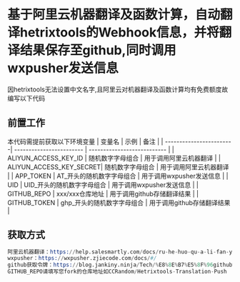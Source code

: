 # 基于阿里云机器翻译及函数计算，自动翻译hetrixtools的Webhook信息，并将翻译结果保存至github,同时调用wxpusher发送信息

因hetrixtools无法设置中文名字,且阿里云对机器翻译及函数计算均有免费额度故编写以下代码

## 前置工作

本代码需提前获取以下环境变量
| 变量名                  | 示例                      | 备注                       |
| ------------------------| ------------------------  | --------------------------- |
| ALIYUN_ACCESS_KEY_ID    | 随机数字字母组合           | 用于调用阿里云机器翻译      |
| ALIYUN_ACCESS_KEY_SECRET| 随机数字字母组合           | 用于调用阿里云机器翻译      |
| APP_TOKEN               | AT_开头的随机数字字母组合  | 用于调用wxpusher发送信息    |
| UID                     | UID_开头的随机数字字母组合 | 用于调用wxpusher发送信息    |
| GITHUB_REPO             | xxx/xxx仓库地址            | 用于调用github存储翻译结果  |
| GITHUB_TOKEN            | ghp_开头的随机数字字母组合 | 用于调用github存储翻译结果  |

## 获取方式

```s
阿里云机器翻译：https://help.salesmartly.com/docs/ru-he-huo-qu-a-li-fan-yi-AccessKey-ID-he-AccessKey-Secret
wxpusher：https://wxpusher.zjiecode.com/docs/#/
github获取令牌：https://blog.jankiny.ninja/Tech/%E8%8E%B7%E5%8F%96github%E4%B8%AA%E4%BA%BA%E8%AE%BF%E9%97%AE%E4%BB%A4%E7%89%8C%EF%BC%88github-token%EF%BC%89/
GITHUB_REPO请填写您fork的仓库地址如CCRandom/Hetrixtools-Translation-Push
```
